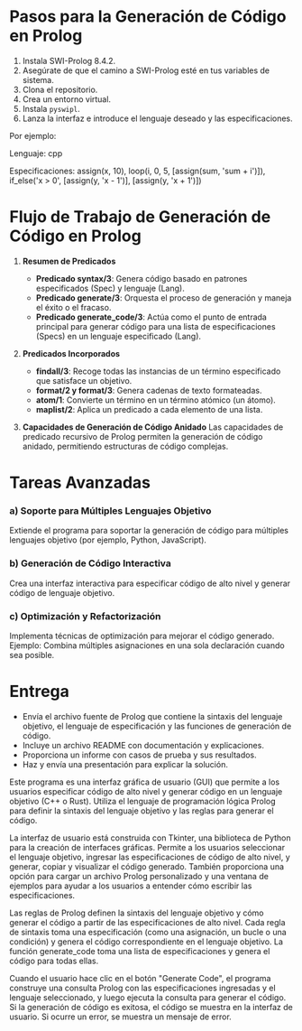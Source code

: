 # Pasos para la Generación de Código en Prolog
1. Instala SWI-Prolog 8.4.2.
2. Asegúrate de que el camino a SWI-Prolog esté en tus variables de sistema.
3. Clona el repositorio.
4. Crea un entorno virtual.
5. Instala `pyswipl`.
6. Lanza la interfaz e introduce el lenguaje deseado y las especificaciones.

Por ejemplo:

Lenguaje: cpp

Especificaciones: assign(x, 10), loop(i, 0, 5, [assign(sum, 'sum + i')]), if_else('x > 0', [assign(y, 'x - 1')], [assign(y, 'x + 1')])

# Flujo de Trabajo de Generación de Código en Prolog
1. **Resumen de Predicados**
    - **Predicado syntax/3**: Genera código basado en patrones especificados (Spec) y lenguaje (Lang).
    - **Predicado generate/3**: Orquesta el proceso de generación y maneja el éxito o el fracaso.
    - **Predicado generate_code/3**: Actúa como el punto de entrada principal para generar código para una lista de especificaciones (Specs) en un lenguaje especificado (Lang).
    
2. **Predicados Incorporados**
    - **findall/3**: Recoge todas las instancias de un término especificado que satisface un objetivo.
    - **format/2 y format/3**: Genera cadenas de texto formateadas.
    - **atom/1**: Convierte un término en un término atómico (un átomo).
    - **maplist/2**: Aplica un predicado a cada elemento de una lista.

3. **Capacidades de Generación de Código Anidado**
    Las capacidades de predicado recursivo de Prolog permiten la generación de código anidado, permitiendo estructuras de código complejas.

# Tareas Avanzadas
### a) Soporte para Múltiples Lenguajes Objetivo
Extiende el programa para soportar la generación de código para múltiples lenguajes objetivo (por ejemplo, Python, JavaScript).

### b) Generación de Código Interactiva
Crea una interfaz interactiva para especificar código de alto nivel y generar código de lenguaje objetivo.

### c) Optimización y Refactorización
Implementa técnicas de optimización para mejorar el código generado. Ejemplo: Combina múltiples asignaciones en una sola declaración cuando sea posible.

# Entrega
- Envía el archivo fuente de Prolog que contiene la sintaxis del lenguaje objetivo, el lenguaje de especificación y las funciones de generación de código.
- Incluye un archivo README con documentación y explicaciones.
- Proporciona un informe con casos de prueba y sus resultados.
- Haz y envía una presentación para explicar la solución.


Este programa es una interfaz gráfica de usuario (GUI) que permite a los usuarios especificar código de alto nivel y generar código en un lenguaje objetivo (C++ o Rust). Utiliza el lenguaje de programación lógica Prolog para definir la sintaxis del lenguaje objetivo y las reglas para generar el código.

La interfaz de usuario está construida con Tkinter, una biblioteca de Python para la creación de interfaces gráficas. Permite a los usuarios seleccionar el lenguaje objetivo, ingresar las especificaciones de código de alto nivel, y generar, copiar y visualizar el código generado. También proporciona una opción para cargar un archivo Prolog personalizado y una ventana de ejemplos para ayudar a los usuarios a entender cómo escribir las especificaciones.

Las reglas de Prolog definen la sintaxis del lenguaje objetivo y cómo generar el código a partir de las especificaciones de alto nivel. Cada regla de sintaxis toma una especificación (como una asignación, un bucle o una condición) y genera el código correspondiente en el lenguaje objetivo. La función generate_code toma una lista de especificaciones y genera el código para todas ellas.

Cuando el usuario hace clic en el botón "Generate Code", el programa construye una consulta Prolog con las especificaciones ingresadas y el lenguaje seleccionado, y luego ejecuta la consulta para generar el código. Si la generación de código es exitosa, el código se muestra en la interfaz de usuario. Si ocurre un error, se muestra un mensaje de error.

